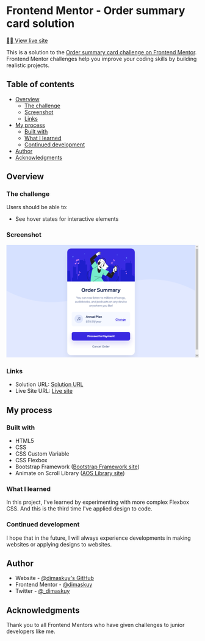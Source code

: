 # Frontend Mentor - Order summary card solution

[👨‍💻 View live site](https://dimaskuy.github.io/order-summary.github.io/)

This is a solution to the [Order summary card challenge on Frontend Mentor](https://www.frontendmentor.io/challenges/order-summary-component-QlPmajDUj). Frontend Mentor challenges help you improve your coding skills by building realistic projects.

## Table of contents

- [Overview](#overview)
  - [The challenge](#the-challenge)
  - [Screenshot](#screenshot)
  - [Links](#links)
- [My process](#my-process)
  - [Built with](#built-with)
  - [What I learned](#what-i-learned)
  - [Continued development](#continued-development)
- [Author](#author)
- [Acknowledgments](#acknowledgments)

## Overview

### The challenge

Users should be able to:

- See hover states for interactive elements

### Screenshot

![Page screenshot](images/page-sc.png)

### Links

- Solution URL: [Solution URL](https://www.frontendmentor.io/challenges/order-summary-component-QlPmajDUj/hub/order-summary-card-bootstrap-flexbox-JjnPYjZ-l)
- Live Site URL: [Live site](https://dimaskuy.github.io/order-summary.github.io/)

## My process

### Built with

- HTML5
- CSS
- CSS Custom Variable
- CSS Flexbox
- Bootstrap Framework ([Bootstrap Framework site](https://getbootstrap.com))
- Animate on Scroll Library ([AOS Library site](https://michalsnik.github.io/aos/))

### What I learned

In this project, I've learned by experimenting with more complex Flexbox CSS. And this is the third time I've applied design to code.

### Continued development

I hope that in the future, I will always experience developments in making websites or applying designs to websites.

## Author

- Website - [@dimaskuy's GitHub](http://github.com/dimaskuy)
- Frontend Mentor - [@dimaskuy](https://www.frontendmentor.io/profile/dimaskuy)
- Twitter - [@_dimaskuy](https://www.twitter.com/_dimaskuy)


## Acknowledgments

Thank you to all Frontend Mentors who have given challenges to junior developers like me.
